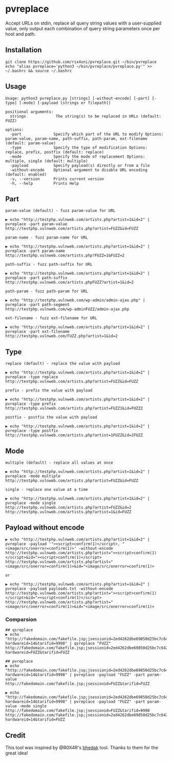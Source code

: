 # pvreplace
 
Accept URLs on stdin, replace all query string values with a user-supplied value, only output
each combination of query string parameters once per host and path.

## Installation
```
git clone https://github.com/rix4uni/pvreplace.git ~/bin/pvreplace
echo "alias pvreplace='python3 ~/bin/pvreplace/pvreplace.py'" >> ~/.bashrc && source ~/.bashrc
```

## Usage
```
Usage: python3 pvreplace.py [strings] [-without-encode] [-part] [-type] [-mode] [-payload [strings or filepath]]

positional arguments:
  strings             The string(s) to be replaced in URLs (default: FUZZ)

options:
  -part              Specify which part of the URL to modify Options: param-value, param-name, path-suffix, path-param, ext-filename (default: param-value)
  -type              Specify the type of modification Options: replace, prefix, postfix (default: replace)
  -mode              Specify the mode of replacement Options: multiple, single (default: multiple)
  -payload           Specify payload(s) directly or from a file
  -without-encode    Optional argument to disable URL encoding (default: enabled)
  -v, --version      Prints current version
  -h, --help         Prints Help
```

## Part
`param-value (default) - fuzz param-value for URL`
```
▶ echo "http://testphp.vulnweb.com/artists.php?artist=1&id=2" | pvreplace -part param-value
http://testphp.vulnweb.com/artists.php?artist=FUZZ&id=FUZZ
```

`param-name - fuzz param-name for URL`
```
▶ echo "http://testphp.vulnweb.com/artists.php?artist=1&id=2" | pvreplace -part param-name
http://testphp.vulnweb.com/artists.php?FUZZ=1&FUZZ=2
```

`path-suffix - fuzz path-suffix for URL`
```
▶ echo "http://testphp.vulnweb.com/artists.php?artist=1&id=2" | pvreplace -part path-suffix
http://testphp.vulnweb.com/artists.phpFUZZ?artist=1&id=2
```

`path-param - fuzz path-param for URL`
```
▶ echo "http://testphp.vulnweb.com/wp-admin/admin-ajax.php" | pvreplace -part path-segment
http://testphp.vulnweb.com/wp-adminFUZZ/admin-ajax.php
```

`ext-filename - fuzz ext-filename for URL`
```
▶ echo "http://testphp.vulnweb.com/artists.php?artist=1&id=2" | pvreplace -part ext-filename
http://testphp.vulnweb.com/FUZZ.php?artist=1&id=2
```

## Type
`replace (default) - replace the value with payload`
```
▶ echo "http://testphp.vulnweb.com/artists.php?artist=1&id=2" | pvreplace -type replace
http://testphp.vulnweb.com/artists.php?artist=FUZZ&id=FUZZ
```

`prefix - prefix the value with payload`
```
▶ echo "http://testphp.vulnweb.com/artists.php?artist=1&id=2" | pvreplace -type prefix
http://testphp.vulnweb.com/artists.php?artist=FUZZ1&id=FUZZ2
```

`postfix - postfix the value with payload`
```
▶ echo "http://testphp.vulnweb.com/artists.php?artist=1&id=2" | pvreplace -type postfix
http://testphp.vulnweb.com/artists.php?artist=1FUZZ&id=2FUZZ
```

## Mode
`multiple (default) - replace all values at once`
```
▶ echo "http://testphp.vulnweb.com/artists.php?artist=1&id=2" | pvreplace -mode multiple
http://testphp.vulnweb.com/artists.php?artist=FUZZ&id=FUZZ
```

`single - replace one value at a time`
```
▶ echo "http://testphp.vulnweb.com/artists.php?artist=1&id=2" | pvreplace -mode single
http://testphp.vulnweb.com/artists.php?artist=FUZZ&id=2
http://testphp.vulnweb.com/artists.php?artist=1&id=FUZZ
```

## Payload without encode
```
▶ echo "http://testphp.vulnweb.com/artists.php?artist=1&id=2" | pvreplace -payload '"><script>confirm(1)</script>, "<image/src/onerror=confirm(1)>' -without-encode
http://testphp.vulnweb.com/artists.php?artist="><script>confirm(1)</script>&id="><script>confirm(1)</script>
http://testphp.vulnweb.com/artists.php?artist="<image/src/onerror=confirm(1)>&id="<image/src/onerror=confirm(1)>

or

▶ echo "http://testphp.vulnweb.com/artists.php?artist=1&id=2" | pvreplace -payload payloads.txt -without-encode
http://testphp.vulnweb.com/artists.php?artist="><script>confirm(1)</script>&id="><script>confirm(1)</script>
http://testphp.vulnweb.com/artists.php?artist="<image/src/onerror=confirm(1)>&id="<image/src/onerror=confirm(1)>
```

### Comparsion
```
## qsreplace
▶ echo "http://fakedomain.com/fakefile.jsp;jsessionid=2ed4262dbe69850d25bc7c6424ba59db?hardwareid=14&tarifid=9998" | qsreplace "FUZZ"
http://fakedomain.com/fakefile.jsp;jsessionid=2ed4262dbe69850d25bc7c6424ba59db?hardwareid=FUZZ&tarifid=FUZZ

## pvreplace
▶ echo "http://fakedomain.com/fakefile.jsp;jsessionid=2ed4262dbe69850d25bc7c6424ba59db?hardwareid=14&tarifid=9998" | pvreplace -payload "FUZZ" -part param-value
http://fakedomain.com/fakefile.jsp;jsessionid=FUZZ&tarifid=FUZZ

▶ echo "http://fakedomain.com/fakefile.jsp;jsessionid=2ed4262dbe69850d25bc7c6424ba59db?hardwareid=14&tarifid=9998" | pvreplace -payload "FUZZ" -part param-value -mode single
http://fakedomain.com/fakefile.jsp;jsessionid=FUZZ&tarifid=9998
http://fakedomain.com/fakefile.jsp;jsessionid=2ed4262dbe69850d25bc7c6424ba59db?hardwareid=14&tarifid=FUZZ
```

## Credit
This tool was inspired by @R0X4R's [bhedak](https://github.com/R0X4R/bhedak) tool. Thanks to them for the great idea!
